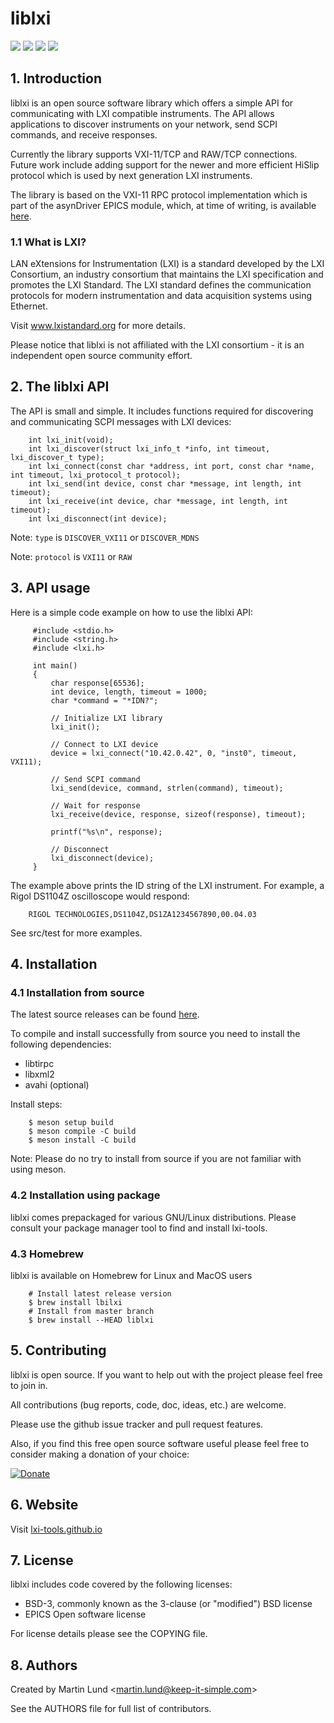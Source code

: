 # liblxi

[![](https://img.shields.io/circleci/build/github/lxi-tools/liblxi)](https://circleci.com/gh/lxi-tools/liblxi/tree/master)
[![](https://img.shields.io/github/v/release/lxi-tools/liblxi?sort=semver)](https://github.com/lxi-tools/liblxi/releases)
[![](https://img.shields.io/repology/repositories/liblxi)](https://repology.org/project/liblxi/versions)
[![](https://img.shields.io/tokei/lines/github/lxi-tools/liblxi)](https://github.com/lxi-tools/liblxi)

## 1. Introduction

liblxi is an open source software library which offers a simple API for
communicating with LXI compatible instruments. The API allows applications to
discover instruments on your network, send SCPI commands, and receive
responses.

Currently the library supports VXI-11/TCP and RAW/TCP connections. Future work
include adding support for the newer and more efficient HiSlip protocol which
is used by next generation LXI instruments.

The library is based on the VXI-11 RPC protocol implementation which is part of
the asynDriver EPICS module, which, at time of writing, is available [here](http://www.aps.anl.gov/epics/modules/soft/asyn/index.html).

### 1.1 What is LXI?

LAN eXtensions for Instrumentation (LXI) is a standard developed by the LXI
Consortium, an industry consortium that maintains the LXI specification and
promotes the LXI Standard. The LXI standard defines the communication protocols
for modern instrumentation and data acquisition systems using Ethernet.

Visit www.lxistandard.org for more details.

Please notice that liblxi is not affiliated with the LXI consortium - it is
an independent open source community effort.

## 2. The liblxi API

The API is small and simple. It includes functions required for discovering and
communicating SCPI messages with LXI devices:

```
    int lxi_init(void);
    int lxi_discover(struct lxi_info_t *info, int timeout, lxi_discover_t type);
    int lxi_connect(const char *address, int port, const char *name, int timeout, lxi_protocol_t protocol);
    int lxi_send(int device, const char *message, int length, int timeout);
    int lxi_receive(int device, char *message, int length, int timeout);
    int lxi_disconnect(int device);
```

Note: `type` is `DISCOVER_VXI11` or `DISCOVER_MDNS`

Note: `protocol` is `VXI11` or `RAW`

## 3. API usage

Here is a simple code example on how to use the liblxi API:

```
     #include <stdio.h>
     #include <string.h>
     #include <lxi.h>

     int main()
     {
         char response[65536];
         int device, length, timeout = 1000;
         char *command = "*IDN?";

         // Initialize LXI library
         lxi_init();

         // Connect to LXI device
         device = lxi_connect("10.42.0.42", 0, "inst0", timeout, VXI11);

         // Send SCPI command
         lxi_send(device, command, strlen(command), timeout);

         // Wait for response
         lxi_receive(device, response, sizeof(response), timeout);

         printf("%s\n", response);

         // Disconnect
         lxi_disconnect(device);
     }
```

The example above prints the ID string of the LXI instrument. For example, a
Rigol DS1104Z oscilloscope would respond:

```
    RIGOL TECHNOLOGIES,DS1104Z,DS1ZA1234567890,00.04.03
```

See src/test for more examples.

## 4. Installation

### 4.1 Installation from source

The latest source releases can be found [here](https://github.com/lxi-tools/liblxi/releases).

To compile and install successfully from source you need to install the
following dependencies:

- libtirpc
- libxml2
- avahi (optional)

Install steps:

```
    $ meson setup build
    $ meson compile -C build
    $ meson install -C build
```

Note: Please do no try to install from source if you are not familiar with
using meson.

### 4.2 Installation using package

liblxi comes prepackaged for various GNU/Linux distributions. Please consult
your package manager tool to find and install lxi-tools.

### 4.3 Homebrew

liblxi is available on Homebrew for Linux and MacOS users

```
    # Install latest release version
    $ brew install lbilxi
    # Install from master branch
    $ brew install --HEAD liblxi
```

## 5. Contributing

liblxi is open source. If you want to help out with the project please feel
free to join in.

All contributions (bug reports, code, doc, ideas, etc.) are welcome.

Please use the github issue tracker and pull request features.

Also, if you find this free open source software useful please feel free to
consider making a donation of your choice:

[![Donate](https://raw.githubusercontent.com/lxi-tools/lxi-tools/master/images/Paypal.png)](https://www.paypal.me/lundmar)

## 6. Website

Visit [lxi-tools.github.io](https://lxi-tools.github.io)

## 7. License

liblxi includes code covered by the following licenses:

- BSD-3, commonly known as the 3-clause (or "modified") BSD license
- EPICS Open software license

For license details please see the COPYING file.

## 8. Authors

Created by Martin Lund \<martin.lund@keep-it-simple.com>

See the AUTHORS file for full list of contributors.
